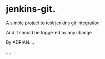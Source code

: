 # jenkins-git.

A simple project to test jenkins git integration


And it should be triggered by any change

By ADRIAN....

....
